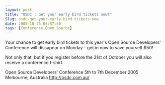 ```yaml
---
layout: post
title: "OSDC : Get your early bird tickets now!"
Slug: osdc-get-your-early-bird-tickets-now
date: 2005-10-25 06:57:50
tags: [Conference,Open Source]
---
```

Your chance to get early bird tickets to this year's Open Source Developers' Conference will dissapear on Monday - get in now to save yourself $50!

Not only that, but if you register before the 31st of October you will also receive a conference t-shirt.

Open Source Developers' Conference 5th to 7th December 2005 Melbourne, Australia <http://osdc.com.au/>
